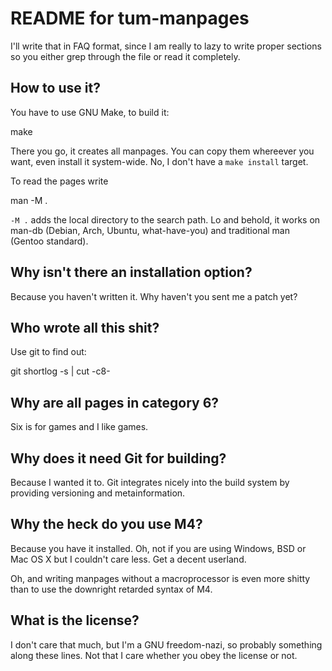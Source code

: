 README for tum-manpages
=======================

I'll write that in FAQ format, since I am really to lazy to write proper
sections so you either grep through the file or read it completely.


How to use it?
--------------

You have to use GNU Make, to build it:

make

There you go, it creates all manpages. You can copy them whereever you want,
even install it system-wide. No, I don't have a ``make install`` target.

To read the pages write

man -M . <manpagename>

``-M .`` adds the local directory to the search path. Lo and behold, it works
on man-db (Debian, Arch, Ubuntu, what-have-you) and traditional man (Gentoo
standard).


Why isn't there an installation option?
---------------------------------------

Because you haven't written it. Why haven't you sent me a patch yet?


Who wrote all this shit?
------------------------

Use git to find out:

git shortlog -s | cut -c8-


Why are all pages in category 6?
--------------------------------

Six is for games and I like games.


Why does it need Git for building?
----------------------------------

Because I wanted it to. Git integrates nicely into the build system by
providing versioning and metainformation.


Why the heck do you use M4?
---------------------------

Because you have it installed. Oh, not if you are using Windows, BSD or Mac OS
X but I couldn't care less. Get a decent userland.

Oh, and writing manpages without a macroprocessor is even more shitty than to
use the downright retarded syntax of M4.


What is the license?
--------------------

I don't care that much, but I'm a GNU freedom-nazi, so probably something along
these lines. Not that I care whether you obey the license or not.

